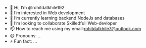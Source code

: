 - 👋 Hi, I’m @rohitdatkhile192
- 👀 I’m interested in Web development
- 🌱 I’m currently learning backend NodeJs and databases
- 💞️ I’m looking to collaborate Skilledfull Web-devloper
- 📫 How to reach me using my email:rohitdatkhile7@outlook.com
- 😄 Pronouns: ...
- ⚡ Fun fact: ...

<!---
rohitdatkhile192/rohitdatkhile192 is a ✨ special ✨ repository because its `README.md` (this file) appears on your GitHub profile.
You can click the Preview link to take a look at your changes.
--->
